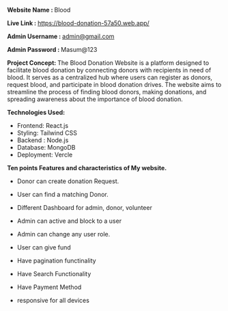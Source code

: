 <strong> Website Name : </strong> Blood

<strong> Live Link : </strong> https://blood-donation-57a50.web.app/

<strong> Admin Username : </strong> admin@gmail.com 

<strong> Admin Password :  </strong> Masum@123


<strong> Project Concept: </strong>
The Blood Donation Website is a platform designed to facilitate blood donation by connecting donors with recipients in need of blood. It serves as a centralized hub where users can register as donors, request blood, and participate in blood donation drives. The website aims to streamline the process of finding blood donors, making donations, and spreading awareness about the importance of blood donation.

<strong> Technologies Used: </strong>

* Frontend: React.js
* Styling: Tailwind CSS
* Backend : Node.js 
* Database: MongoDB 
* Deployment: Vercle

 <strong> Ten points Features and characteristics of My website. </strong>

* Donor can create donation Request.


* User can find a matching Donor.


* Different Dashboard for admin, donor, volunteer


* Admin can active and block to a user


* Admin can change any user role.

* User can give fund

* Have pagination functinality

* Have Search Functionality

* Have Payment Method


* responsive for all devices




